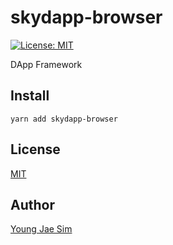 # skydapp-browser

[![License: MIT](https://img.shields.io/badge/License-MIT-blue.svg)](https://opensource.org/licenses/MIT)

DApp Framework

## Install
```
yarn add skydapp-browser
```

## License
[MIT](LICENSE)

## Author
[Young Jae Sim](https://github.com/Hanul)